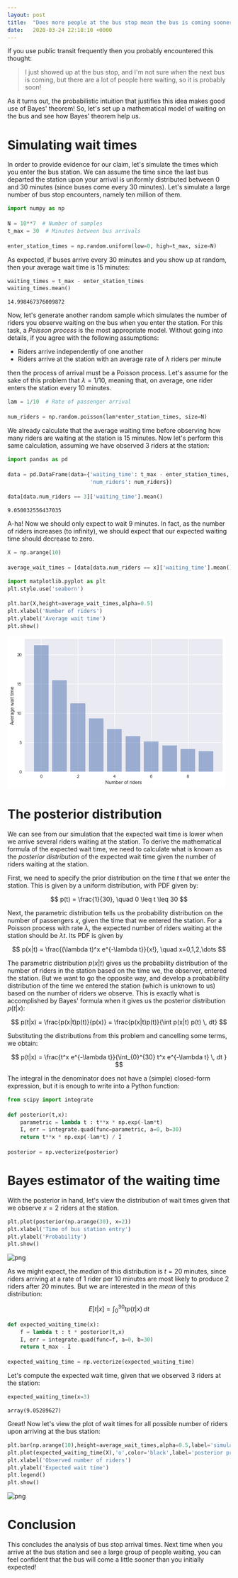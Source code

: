 ```yaml
---
layout: post
title:  "Does more people at the bus stop mean the bus is coming sooner? Bayesian approach."
date:   2020-03-24 22:18:10 +0000
---
```


If you use public transit frequently then you probably encountered this thought:

> I just showed up at the bus stop, and I'm not sure when the next bus is coming, but there are a lot of people here waiting, so it is probably soon!

As it turns out, the probabilistic intuition that justifies this idea makes good use of Bayes' theorem! So, let's set up a mathematical model of waiting on the bus and see how Bayes' theorem help us.

# Simulating wait times

In order to provide evidence for our claim, let's simulate the times which you enter the bus station. We can assume the time since the last bus departed the station upon your arrival is uniformly distributed between 0 and 30 minutes (since buses come every 30 minutes). Let's simulate a large number of bus stop encounters, namely ten million of them.


```python
import numpy as np

N = 10**7  # Number of samples
t_max = 30  # Minutes between bus arrivals 

enter_station_times = np.random.uniform(low=0, high=t_max, size=N)
```

As expected, if buses arrive every 30 minutes and you show up at random, then your average wait time is 15 minutes:


```python
waiting_times = t_max - enter_station_times
waiting_times.mean()
```




    14.998467376009872



Now, let's generate another random sample which simulates the number of riders you observe waiting on the bus when you enter the station. For this task, a *Poisson process* is the most appropriate model. Without going into details, if you agree with the following assumptions:
- Riders arrive independently of one another
- Riders arrive at the station with an average rate of $\lambda$ riders per minute

then the process of arrival must be a Poisson process. Let's assume for the sake of this problem that $\lambda=1/10$, meaning that, on average, one rider enters the station every 10 minutes.


```python
lam = 1/10  # Rate of passenger arrival

num_riders = np.random.poisson(lam*enter_station_times, size=N)
```

We already calculate that the average waiting time before observing how many riders are waiting at the station is 15 minutes. Now let's perform this same calculation, assuming we have observed 3 riders at the station:


```python
import pandas as pd

data = pd.DataFrame(data={'waiting_time': t_max - enter_station_times,
                          'num_riders': num_riders})

data[data.num_riders == 3]['waiting_time'].mean()
```




    9.050032556437035



A-ha! Now we should only expect to wait 9 minutes. In fact, as the number of riders increases (to infinity), we should expect that our expected waiting time should decrease to zero.


```python
X = np.arange(10)

average_wait_times = [data[data.num_riders == x]['waiting_time'].mean() for x in X]
```


```python
import matplotlib.pyplot as plt
plt.style.use('seaborn')

plt.bar(X,height=average_wait_times,alpha=0.5)
plt.xlabel('Number of riders')
plt.ylabel('Average wait time')
plt.show()
```


![png](/assets/bus_stop_1.png)


# The posterior distribution

We can see from our simulation that the expected wait time is lower when we arrive several riders waiting at the station. To derive the mathematical formula of the expected wait time, we need to calculate what is known as the *posterior distribution* of the expected wait time given the number of riders waiting at the station.

First, we need to specify the prior distribution on the time $t$ that we enter the station. This is given by a uniform distribution, with PDF given by:

$$ p(t) = \frac{1}{30}, \quad 0 \leq t \leq 30 $$

Next, the parametric distribution tells us the probability distribution on the number of passengers $x$, given the time that we entered the station. For a Poisson process with rate $\lambda$, the expected number of riders waiting at the station should be $\lambda t$. Its PDF is given by

$$ p(x|t) = \frac{(\lambda t)^x e^{-\lambda t}}{x!}, \quad x=0,1,2,\dots $$

The parametric distribution $p(x\vert t)$ gives us the probability distribution of the number of riders in the station based on the time we, the observer, entered the station. But we want to go the opposite way, and develop a probabibility distribution of the time we entered the station (which is unknown to us) based on the number of riders we observe. This is exactly what is accomplished by Bayes' formula when it gives us the posterior distribution $p(t\vert x)$:

$$ p(t|x) = \frac{p(x|t)p(t)}{p(x)} = \frac{p(x|t)p(t)}{\int p(x|t) p(t) \, dt} $$

Substituting the distributions from this problem and cancelling some terms, we obtain:

$$ p(t|x) = \frac{t^x e^{-\lambda t}}{\int_{0}^{30} t^x e^{-\lambda t} \, dt } $$

The integral in the denominator does not have a (simple) closed-form expression, but it is enough to write into a Python function:


```python
from scipy import integrate

def posterior(t,x):
    parametric = lambda t : t**x * np.exp(-lam*t)
    I, err = integrate.quad(func=parametric, a=0, b=30)
    return t**x * np.exp(-lam*t) / I

posterior = np.vectorize(posterior)
```

# Bayes estimator of the waiting time

With the posterior in hand, let's view the distribution of wait times given that we observe $x=2$ riders at the station.


```python
plt.plot(posterior(np.arange(30), x=2))
plt.xlabel('Time of bus station entry')
plt.ylabel('Probability')
plt.show()
```


![png](bus_stop_2.png)


As we might expect, the *median* of this distribution is $t=20$ minutes, since riders arriving at a rate of 1 rider per 10 minutes are most likely to produce 2 riders after 20 minutes. But we are interested in the *mean* of this distribution:

$$ E[t|x] = \int_{0}^{30} t p(t|x) \, dt $$


```python
def expected_waiting_time(x):
    f = lambda t : t * posterior(t,x)
    I, err = integrate.quad(func=f, a=0, b=30)
    return t_max - I

expected_waiting_time = np.vectorize(expected_waiting_time)
```

Let's compute the expected wait time, given that we observed 3 riders at the station:


```python
expected_waiting_time(x=3)
```




    array(9.05289627)



Great! Now let's view the plot of wait times for all possible number of riders upon arriving at the bus station:


```python
plt.bar(np.arange(10),height=average_wait_times,alpha=0.5,label='simulation')
plt.plot(expected_waiting_time(X),'o',color='black',label='posterior prediction')
plt.xlabel('Observed number of riders')
plt.ylabel('Expected wait time')
plt.legend()
plt.show()
```


![png](bus_stop_3.png)


# Conclusion

This concludes the analysis of bus stop arrival times. Next time when you arrive at the bus station and see a large group of people waiting, you can feel confident that the bus will come a little sooner than you initially expected!
